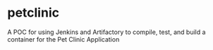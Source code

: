 # petclinic
A POC for using Jenkins and Artifactory to compile, test, and build a container for the Pet Clinic Application
